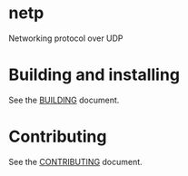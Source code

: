 # netp

Networking protocol over UDP

# Building and installing

See the [BUILDING](BUILDING.md) document.

# Contributing

See the [CONTRIBUTING](CONTRIBUTING.md) document.
